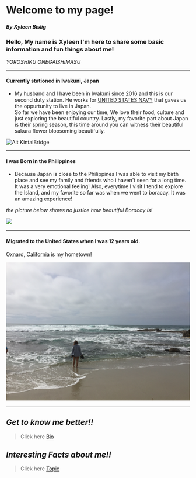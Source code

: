 # Welcome to my page!

#### *By Xyleen Bislig*

### Hello, My name is Xyleen I'm here to share some basic information and fun things about me! 

*YOROSHIKU ONEGAISHIMASU*

---





#### Currently stationed in Iwakuni, Japan

 + My husband and I have been in Iwakuni since 2016 and this is our second duty station.
He works for [UNITED STATES NAVY](https://www.navy.mil) that gaves us the oppurtunity to live in Japan.  
So far we have been enjoying our time, We love their food, culture and just exploring the beautiful country. 
Lastly, my favorite part about Japan is their spring season, this time around you can witness their beautiful sakura flower bloosoming beautifully. 


![Alt KintaiBridge](fullsizeoutput_1163.jpeg)

---

#### I was Born in the Philippines

+ Because Japan is close to the Philippines I was able to visit my birth place and see my family and friends who i haven't seen for a long time.
It was a very emotional feeling! 
Also, everytime I visit I tend to explore the Island, and my favorite so far was when we went to boracay. 
It was an amazing experience!





*the picture below shows no justice how beautiful Boracay is!*


![](GOPR0649.JPG)

---

#### Migrated to the United States when I was 12 years old. 

[Oxnard, California](https://visitoxnard.com) is my hometown! 

![](IMG_5443.JPG)

---

## *Get to know me better!!*

> Click here [Bio](xhaixhai.github.io/bio)

## *Interesting Facts about me!!*

> Click here [Topic](xhaixhai.github.io/topic)
